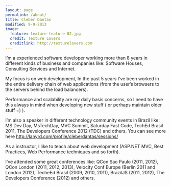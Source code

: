 ```yaml
---
layout: page
permalink: /about/
title: Cleber Dantas
modified: 9-9-2013
image:
  feature: texture-feature-02.jpg
  credit: Texture Lovers
  creditlink: http://texturelovers.com
---
```

I’m a experienced software developer working more than 8 years in different kinds of business and companies like: Software Houses, Consulting Services and Internet.


My focus is on web development, In the past 5 years I’ve been worked in the entire delivery chain of web applications (from the user’s browsers to the servers behind the load balancers).


Performance and scalability are my daily basis concerns, so I need to have this always in mind when developing new stuff ( or perhaps maintain older stuff =) ).


I’m also a speaker in different technology community events in Brazil like: MS Dev Day, MsTechDay, MVC Summit, Saturday Fast Code, TechEd Brasil 2011, The Developers Conference 2012 (TDC) and others. You can see more here http://lanyrd.com/profile/cleberdantas/sessions/


As a instructor, I like to teach about web development (ASP.NET MVC, Best Practices, Web Performance techniques and so forth).


I’ve attended some great conferences like: QCon Sao Paulo (2011, 2012), QCon London (2011, 2012, 2013), Velocity Conf Europe (Berlin 2011 and London 2012), TecheEd Brasil (2009, 2010, 2011), BrazilJS (2011, 2012), The Developers Conference (2012) and others.